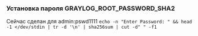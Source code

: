 ### Установка пароля GRAYLOG_ROOT_PASSWORD_SHA2

Сейчас сделан для admin:pswd1111
`echo -n "Enter Password: " && head -1 </dev/stdin | tr -d '\n' | sha256sum | cut -d" " -f1`
